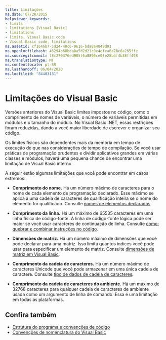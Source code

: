 ```yaml
---
title: Limitações
ms.date: 07/20/2015
helpviewer_keywords:
- limits
- limitations [Visual Basic]
- limitations
- limits, Visual Basic code
- Visual Basic code, limitations
ms.assetid: cf1646b7-5d24-48c6-9616-bda8a4849d91
ms.openlocfilehash: 46294b68bda8a5d2d21c0e4efea6a78e6a265ffe
ms.sourcegitcommit: f8c270376ed905f6a8896ce0fe25b4f4b38ff498
ms.translationtype: MT
ms.contentlocale: pt-BR
ms.lasthandoff: 06/04/2020
ms.locfileid: "84403181"
---
```

# <a name="visual-basic-limitations"></a>Limitações do Visual Basic
Versões anteriores do Visual Basic limites impostos no código, como o comprimento de nomes de variáveis, o número de variáveis permitidas em módulos e o tamanho do módulo. No Visual Basic .NET, essas restrições foram reduzidas, dando a você maior liberdade de escrever e organizar seu código.  
  
 Os limites físicos são dependentes mais da memória em tempo de execução do que nas considerações de tempo de compilação. Se você usar práticas de programação prudentes e dividir aplicativos grandes em várias classes e módulos, haverá uma pequena chance de encontrar uma limitação de Visual Basic interno.  
  
 A seguir estão algumas limitações que você pode encontrar em casos extremos:  
  
- **Comprimento do nome.** Há um número máximo de caracteres para o nome de cada elemento de programação declarado. Esse máximo se aplica a uma cadeia de caracteres de qualificação inteira se o nome do elemento for qualificado. Consulte [nomes de elementos declarados](../language-features/declared-elements/declared-element-names.md).  
  
- **Comprimento da linha.** Há um máximo de 65535 caracteres em uma linha física de código-fonte. A linha de código-fonte lógica pode ser maior se você usar caracteres de continuação de linha. Consulte [como: quebrar e combinar instruções no código](how-to-break-and-combine-statements-in-code.md).  
  
- **Dimensões de matriz.** Há um número máximo de dimensões que você pode declarar para uma matriz. Isso limita quantos índices você pode usar para especificar um elemento de matriz. Consulte [dimensões de matriz em Visual Basic](../language-features/arrays/array-dimensions.md).  
  
- **Comprimento da cadeia de caracteres.** Há um número máximo de caracteres Unicode que você pode armazenar em uma única cadeia de caractere. Consulte [tipo de dados de cadeia de caracteres](../../language-reference/data-types/string-data-type.md).  
  
- **Comprimento da cadeia de caracteres do ambiente.** Há um máximo de 32768 caracteres para qualquer cadeia de caracteres de ambiente usada como um argumento de linha de comando. Essa é uma limitação em todas as plataformas.  
  
## <a name="see-also"></a>Confira também

- [Estrutura do programa e convenções de código](program-structure-and-code-conventions.md)
- [Convenções de nomenclatura do Visual Basic](naming-conventions.md)
